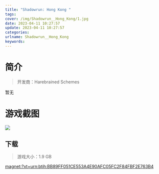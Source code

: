 ```yaml
---
title: "Shadowrun: Hong Kong "
tags: 
cover: /img/Shadowrun__Hong_Kong/1.jpg
date: 2023-04-11 10:27:57
update: 2023-04-11 10:27:57
categories: 
urlname: Shadowrun__Hong_Kong
keywords: 
---
```

# 简介

> 开发商：Harebrained Schemes

暂无

# 游戏截图

![](/img/Shadowrun__Hong_Kong/2.jpg)


## 下载

> 游戏大小：1.9 GB

[magnet:?xt=urn:btih:BB89FF051CE553A4E90AFC05FC2F84FBF2E763B4](magnet:?xt=urn:btih:BB89FF051CE553A4E90AFC05FC2F84FBF2E763B4)